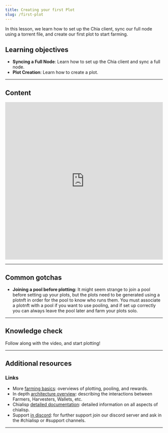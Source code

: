 ```yaml
---
title: Creating your first Plot
slug: /first-plot
---
```


In this lesson, we learn how to set up the Chia client, sync our full node using a torrent file, and create our first plot to start farming.

## Learning objectives

- **Syncing a Full Node**: Learn how to set up the Chia client and sync a full node.
- **Plot Creation**: Learn how to create a plot.

---

## Content

<div class="videoWrapper">
<iframe width="100%" height="504" src="https://www.youtube.com/embed/UgTe1t-bMsU" frameborder="0" allowfullscreen="allowfullscreen"></iframe>
</div>

---

## Common gotchas

- **Joining a pool before plotting:** It might seem strange to join a pool before setting up your plots, but the plots need to be generated using a plotnft in order for the pool to know who runs them. You must associate a plotnft with a pool if you want to use pooling, and if set up correctly you can always leave the pool later and farm your plots solo.

---

## Knowledge check

Follow along with the video, and start plotting!

---

## Additional resources

### Links

- More [farming basics](https://docs.chia.net/farming-basics): overviews of plotting, pooling, and rewards.
- In depth [architecture overview](https://docs.chia.net/architecture-overview): describing the interactions between Farmers, Harvesters, Wallets, etc.
- Chialisp [detailed documentation](https://chialisp.com/): detailed information on all aspects of chialisp.
- Support [in discord](https://discord.gg/chia): for further support join our discord server and ask in the #chialisp or #support channels.

---
